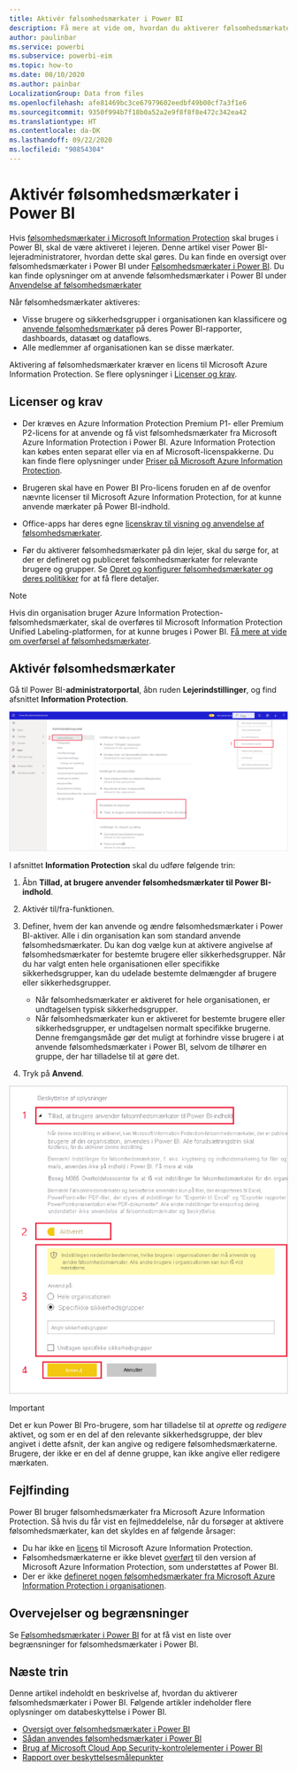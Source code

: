 ```yaml
---
title: Aktivér følsomhedsmærkater i Power BI
description: Få mere at vide om, hvordan du aktiverer følsomhedsmærkater i Power BI
author: paulinbar
ms.service: powerbi
ms.subservice: powerbi-eim
ms.topic: how-to
ms.date: 08/10/2020
ms.author: painbar
LocalizationGroup: Data from files
ms.openlocfilehash: afe81469bc3ce67979602eedbf49b00cf7a3f1e6
ms.sourcegitcommit: 9350f994b7f18b0a52a2e9f8f8f8e472c342ea42
ms.translationtype: HT
ms.contentlocale: da-DK
ms.lasthandoff: 09/22/2020
ms.locfileid: "90854304"
---
```

# <a name="enable-sensitivity-labels-in-power-bi"></a>Aktivér følsomhedsmærkater i Power BI

Hvis [følsomhedsmærkater i Microsoft Information Protection](/microsoft-365/compliance/sensitivity-labels) skal bruges i Power BI, skal de være aktiveret i lejeren. Denne artikel viser Power BI-lejeradministratorer, hvordan dette skal gøres. Du kan finde en oversigt over følsomhedsmærkater i Power BI under [Følsomhedsmærkater i Power BI](service-security-sensitivity-label-overview.md). Du kan finde oplysninger om at anvende følsomhedsmærkater i Power BI under [Anvendelse af følsomhedsmærkater](./service-security-apply-data-sensitivity-labels.md) 

Når følsomhedsmærkater aktiveres:

* Visse brugere og sikkerhedsgrupper i organisationen kan klassificere og [anvende følsomhedsmærkater](./service-security-apply-data-sensitivity-labels.md) på deres Power BI-rapporter, dashboards, datasæt og dataflows.
* Alle medlemmer af organisationen kan se disse mærkater.

Aktivering af følsomhedsmærkater kræver en licens til Microsoft Azure Information Protection. Se flere oplysninger i [Licenser og krav](#licensing-and-requirements).

## <a name="licensing-and-requirements"></a>Licenser og krav

* Der kræves en Azure Information Protection Premium P1- eller Premium P2-licens for at anvende og få vist følsomhedsmærkater fra Microsoft Azure Information Protection i Power BI. Azure Information Protection kan købes enten separat eller via en af Microsoft-licenspakkerne. Du kan finde flere oplysninger under [Priser på Microsoft Azure Information Protection](https://azure.microsoft.com/pricing/details/information-protection/).

* Brugeren skal have en Power BI Pro-licens foruden en af de ovenfor nævnte licenser til Microsoft Azure Information Protection, for at kunne anvende mærkater på Power BI-indhold.

* Office-apps har deres egne [licenskrav til visning og anvendelse af følsomhedsmærkater]( https://docs.microsoft.com/microsoft-365/compliance/get-started-with-sensitivity-labels#subscription-and-licensing-requirements-for-sensitivity-labels ).

* Før du aktiverer følsomhedsmærkater på din lejer, skal du sørge for, at der er defineret og publiceret følsomhedsmærkater for relevante brugere og grupper. Se [Opret og konfigurer følsomhedsmærkater og deres politikker](/microsoft-365/compliance/create-sensitivity-labels?view=o365-worldwide) for at få flere detaljer.

>[!NOTE]
> Hvis din organisation bruger Azure Information Protection-følsomhedsmærkater, skal de overføres til Microsoft Information Protection Unified Labeling-platformen, for at kunne bruges i Power BI. [Få mere at vide om overførsel af følsomhedsmærkater](/azure/information-protection/configure-policy-migrate-labels).

## <a name="enable-sensitivity-labels"></a>Aktivér følsomhedsmærkater

Gå til Power BI-**administratorportal**, åbn ruden **Lejerindstillinger**, og find afsnittet **Information Protection**.

![Find afsnittet Information Protection](media/service-security-enable-data-sensitivity-labels/enable-data-sensitivity-labels-01.png)

I afsnittet **Information Protection** skal du udføre følgende trin:
1. Åbn **Tillad, at brugere anvender følsomhedsmærkater til Power BI-indhold**.
1. Aktivér til/fra-funktionen.
1. Definer, hvem der kan anvende og ændre følsomhedsmærkater i Power BI-aktiver. Alle i din organisation kan som standard anvende følsomhedsmærkater. Du kan dog vælge kun at aktivere angivelse af følsomhedsmærkater for bestemte brugere eller sikkerhedsgrupper. Når du har valgt enten hele organisationen eller specifikke sikkerhedsgrupper, kan du udelade bestemte delmængder af brugere eller sikkerhedsgrupper.
   
   * Når følsomhedsmærkater er aktiveret for hele organisationen, er undtagelsen typisk sikkerhedsgrupper.
   * Når følsomhedsmærkater kun er aktiveret for bestemte brugere eller sikkerhedsgrupper, er undtagelsen normalt specifikke brugerne.  
    Denne fremgangsmåde gør det muligt at forhindre visse brugere i at anvende følsomhedsmærkater i Power BI, selvom de tilhører en gruppe, der har tilladelse til at gøre det.

1. Tryk på **Anvend**.

![Aktivér følsomhedsmærkater](media/service-security-enable-data-sensitivity-labels/enable-data-sensitivity-labels-02.png)

> [!IMPORTANT]
> Det er kun Power BI Pro-brugere, som har tilladelse til at *oprette* og *redigere* aktivet, og som er en del af den relevante sikkerhedsgruppe, der blev angivet i dette afsnit, der kan angive og redigere følsomhedsmærkaterne. Brugere, der ikke er en del af denne gruppe, kan ikke angive eller redigere mærkaten.  

## <a name="troubleshooting"></a>Fejlfinding

Power BI bruger følsomhedsmærkater fra Microsoft Azure Information Protection. Så hvis du får vist en fejlmeddelelse, når du forsøger at aktivere følsomhedsmærkater, kan det skyldes en af følgende årsager:

* Du har ikke en [licens](#licensing-and-requirements) til Microsoft Azure Information Protection.
* Følsomhedsmærkaterne er ikke blevet [overført](#enable-sensitivity-labels) til den version af Microsoft Azure Information Protection, som understøttes af Power BI.
* Der er ikke [defineret nogen følsomhedsmærkater fra Microsoft Azure Information Protection i organisationen](#enable-sensitivity-labels).

## <a name="considerations-and-limitations"></a>Overvejelser og begrænsninger

Se [Følsomhedsmærkater i Power BI](service-security-sensitivity-label-overview.md#limitations) for at få vist en liste over begrænsninger for følsomhedsmærkater i Power BI.

## <a name="next-steps"></a>Næste trin

Denne artikel indeholdt en beskrivelse af, hvordan du aktiverer følsomhedsmærkater i Power BI. Følgende artikler indeholder flere oplysninger om databeskyttelse i Power BI. 

* [Oversigt over følsomhedsmærkater i Power BI](service-security-sensitivity-label-overview.md)
* [Sådan anvendes følsomhedsmærkater i Power BI](./service-security-apply-data-sensitivity-labels.md)
* [Brug af Microsoft Cloud App Security-kontrolelementer i Power BI](service-security-using-microsoft-cloud-app-security-controls.md)
* [Rapport over beskyttelsesmålepunkter](service-security-data-protection-metrics-report.md)